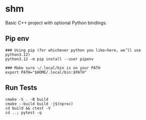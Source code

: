 # shm

Basic C++ project with optional Python bindings.

## Pip env 

```
### Using pip (for whichever python you like—here, we’ll use python3.12)
python3.12 -m pip install --user pipenv

### Make sure ~/.local/bin is on your PATH
export PATH="$HOME/.local/bin:$PATH"
```

## Run Tests

```
cmake -S . -B build
cmake --build build -j$(nproc)
cd build && ctest -V
cd ..; pytest -q
```

